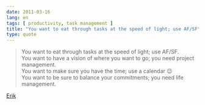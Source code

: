 ```yaml
---
date: 2011-03-16
lang: en
tags: [ productivity, task management ]
title: "You want to eat through tasks at the speed of light; use AF/SF"
type: quote
---
```


> You want to eat through tasks at the speed of light; use AF/SF.\
> You want to have a vision of where you want to go; you need project
> management.\
> You want to make sure you have the time; use a calendar 😉\
> You want to be sure to balance your commitments; you need life
> management.

[Erik](http://www.markforster.net/forum/post/1434887)

